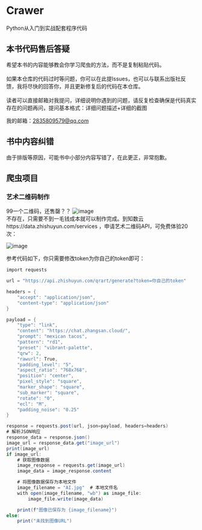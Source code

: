 # Crawer
Python从入门到实战配套程序代码

## 本书代码售后答疑
希望本书的内容能够教会你学习爬虫的方法，而不是复制粘贴代码。
<br><br>
如果本仓库的代码过时等问题，你可以在此提Issues，也可以与联系出版社反馈，我将尽快的回答你，并且更新修复后的代码在本仓库。
<br><br>
读者可以直接邮箱对我提问，详细说明你遇到的问题，请反复检查确保是代码真实存在的问题再问，提问基本格式：详细问题描述+详细的截图

我的邮箱：2835809579@qq.com
## 书中内容纠错
由于排版等原因，可能书中小部分内容写错了，在此更正，非常抱歉。


## 爬虫项目
### 艺术二维码制作
99一个二维码，还售罄？？
![image](https://github.com/sfvsfv/Crawer/assets/62045791/8d9a74ec-4675-4320-b90a-4a8c651e4a56)
<br>
不存在，只需要不到一毛钱成本就可以制作完成。到知数云https://data.zhishuyun.com/services ，申请艺术二维码API，可免费体验20次：

![image](https://github.com/sfvsfv/Crawer/assets/62045791/a1393d79-346d-4f5a-a51a-41b45ef97dad)

参考代码如下，你只需要修改token为你自己的token即可：
```csharp
import requests

url = "https://api.zhishuyun.com/qrart/generate?token=你自己的token"

headers = {
    "accept": "application/json",
    "content-type": "application/json"
}

payload = {
    "type": "link",
    "content": "https://chat.zhangsan.cloud/",
    "prompt": "mexican tacos",
    "pattern": "rd1",
    "preset": "vibrant-palette",
    "qrw": 2,
    "rawurl": True,
    "padding_level": "5",
    "aspect_ratio": "768x768",
    "position": "center",
    "pixel_style": "square",
    "marker_shape": "square",
    "sub_marker": "square",
    "rotate": "0",
    "ecl": "M",
    "padding_noise": "0.25"
}

response = requests.post(url, json=payload, headers=headers)
# 解析JSON响应
response_data = response.json()
image_url = response_data.get("image_url")
print(image_url)
if image_url:
    # 获取图像数据
    image_response = requests.get(image_url)
    image_data = image_response.content

    # 将图像数据保存为本地文件
    image_filename = "AI.jpg"  # 本地文件名
    with open(image_filename, "wb") as image_file:
        image_file.write(image_data)

    print(f"图像已保存为 {image_filename}")
else:
    print("未找到图像URL")
```

